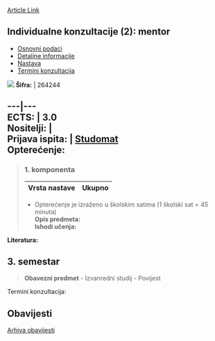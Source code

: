 [Article Link](https://www.fhs.hr/predmet/ikm_a)

## Individualne konzultacije (2): mentor
  * [Osnovni podaci](https://www.fhs.hr/predmet/ikm_a#v1id-523762_632330_1_0 "Osnovni podaci")
  * [Detaljne informacije](https://www.fhs.hr/predmet/ikm_a#v1id-523762_632330_1_1 "Detaljne informacije")
  * [Nastava](https://www.fhs.hr/predmet/ikm_a#v1id-523762_632330_1_2 "Nastava")
  * [Termini konzultacija](https://www.fhs.hr/predmet/ikm_a#v1id-523762_632330_1_3 "Termini konzultacija")


[![](https://www.fhs.hr/img/flags/gif/hr.gif)](https://www.fhs.hr/predmet/ikm_a)
**Šifra:** |  264244  
  
---|---  
**ECTS:** |  3.0   
**Nositelji:** |   
**Prijava ispita:** |  [Studomat](http://www.isvu.hr/studomat)  
**Opterećenje:**  
---  
> ### 1. komponenta
> | Vrsta nastave | Ukupno  
> ---|---  
> * Opterećenje je izraženo u školskim satima (1 školski sat = 45 minuta)   
**Opis predmeta:**  
> **Ishodi učenja:**  

  
**Literatura:**  

  
**3. semestar**  
---  
> **Obavezni predmet** - Izvanredni studij - Povijest  
>   
Termini konzultacija: 


## Obavijesti
[Arhiva obavijesti](https://www.fhs.hr/predmet/ikm_a?@=21mil#news_123693 "Arhiva obavijesti")

